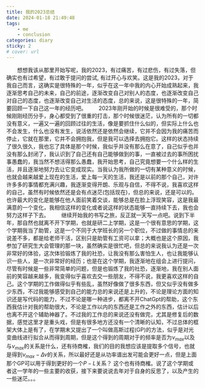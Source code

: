 ```yaml
---
title: 我的2023总结
date: 2024-01-18 21:49:48
tags:
    - me
    - conclusion
categories: diary
sticky: 2
# cover: url
---
```


&emsp;&emsp;想想我该从那里开始写呢，我的2023，有过痛苦，有过悲伤，有过失落，但确实也有过希望，有过敢于提问的尝试, 有过开心与欢笑。这是我的2023，对于我自己而言，这确实是很特殊的一年，似乎在这一年中我的内心开始成熟起来，我逐渐思考自己的未来，自己的前途，逐渐改变自己对别人的态度，也逐渐改变自己对自己的态度，也逐渐改变自己对生活的态度，总的来说，这是很特殊的一年，简要回顾一下自己这一年的经历吧。
&emsp;&emsp;2023年刚开始的时候是很难受的，那个时候刚刚经历分手，身心都受到了很重的打击，那个时候很迷茫，认为所有的一切都没有意义，一遍又一遍的回顾过往的生活，像是要抓住什么似的，但实际上什么也不会发生，什么也没有发生，说活依然还是依然会继续，它并不会因为我的痛苦而停止，它就在那里，它并不会拥抱我，但是我可以选择去拥抱它。这样的状态持续了很久很久，我也忘了具体是那个时候，我似乎并没有那么在意了，自己似乎也并没有那么封闭了，我认识到了自己还有自己能够做到的事，一直被过去的事所困扰事愚蠢的，我当然不想活得那么愚蠢，我开始思考，自己究竟想要一个什么样的生活，并且逐渐地努力去让它变成现实。当我认为我所做的一切有某种意义的时候，也就会越来越爱上现在的生活，爱上每一天的生活，我还是以前的那个自己，对许许多多的事情都充满兴趣，我逐渐变得开朗、乐观与自信，不得不说，我喜欢这样的自己，虽然有时候依然还是会有点迷茫(包括现在)，但总的来说，还是可以的。也许最大的变化是能够在他人面前笑着交谈，能够总是在脸上浮现笑容，这是我最满意的一个变化，我相信这样的变化或者说这样的状态能够一直持续下去，我也会努力这样子下去。
&emsp;&emsp;继续开始我的书写之旅，反正就一天写一点吧。说到下半年，那自然也就离不开下学期，也就是研二上学期，这是一个很有意思的学期，这个学期我当了助管，这是一个不同于大学班长的另一个职位，不过做的事情总的来说差不多，都是给老师干活，区别只是助管有工资可以拿；大概也是这个原因，我参加了研究生大会管理的那一块，虽然确实是很忙吧，但总的来说我认为还是一次非常好的体验，这次体验锻炼了我的社恐，让我没有那么害怕生人，也让我能够认识一些人，是一次非常好的经历；也是在这个学期，我逐渐地在组会上进行提问，尽管有时候是一些非常简单的问题，但是也锻炼了我的社恐，逐渐地，我在别人面前的笑容越来越多，我变得似乎喜欢去交一些朋友，不得不说，我更喜欢这样的自己。这个学期的工作做得似乎有些乱，虽然好像做了很多东西，但又似乎没有做多少东西，不过我能够感受到自己的能力总的来说还是上升的，不论是理论方面的知识还是写代码的能力，不过不论是哪一种进步，都离不开ChatGpt的帮助，这个东西我估计对我的帮助很大，不论是工作以内的东西还是工作之外的东西，估计以后也离不开这个辅助神器了。不过我的工作总的来说还没有做完，尤其是修复后的数据，感觉这里才是重头戏，但是有很多地方还没有一个清晰的认知，不过总体的框架大体上是有了，在学期末又提出了一个叫做高斯过程(GP)的方法，似乎是对光变曲线进行拟合从而得到周期，但是这个得到的周期对于的频率是否为$\nu_{max}$以及与$\nu_{max}$的关系是什么，还有待商榷，我们的目的我想应该是提取多个信号，也就是得到$\nu_{max}-\Delta \nu$的关系，所以最好还是从功率谱出发可能会更好一点，但是上面那个GP可以用于得到更好的一个$P-L$关系？ 这个也有待商榷。说了这个学期或者这一学年的一些主要的收获，接下来要说说去年对于自身的反思了，以及产生的一些迷茫。。。








